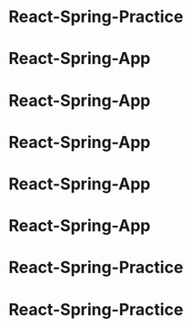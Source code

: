 # React-Spring-Practice
# React-Spring-App
# React-Spring-App
# React-Spring-App
# React-Spring-App
# React-Spring-App
# React-Spring-Practice
# React-Spring-Practice
